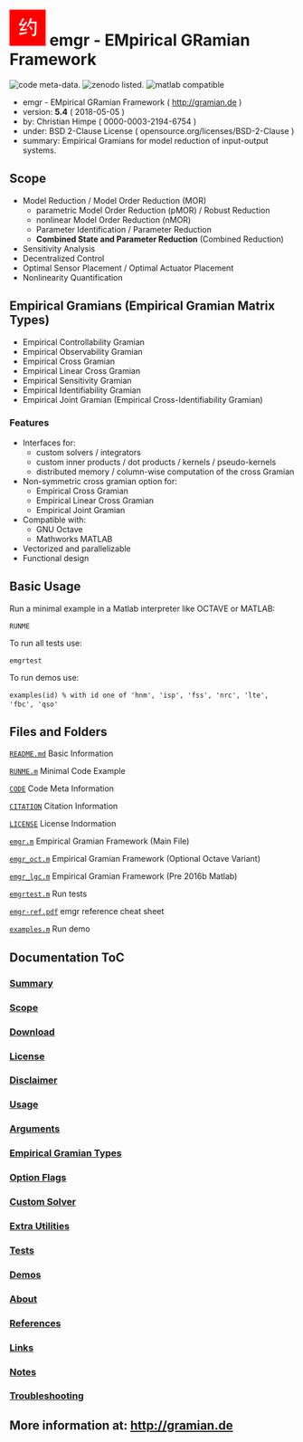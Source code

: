 ![emgr logo](emgr.png) emgr - EMpirical GRamian Framework
=========================================================

![code meta-data.](https://img.shields.io/badge/code_meta--data-%E2%9C%93-brightgreen.svg) 
![zenodo listed.](https://zenodo.org/badge/doi/10.5281/zenodo.1241532.png)
![matlab compatible](https://img.shields.io/badge/matlab-compatible-lightgrey.svg)

* emgr - EMpirical GRamian Framework ( http://gramian.de )
* version: **5.4** ( 2018-05-05 )
* by: Christian Himpe ( 0000-0003-2194-6754 )
* under: BSD 2-Clause License ( opensource.org/licenses/BSD-2-Clause )
* summary: Empirical Gramians for model reduction of input-output systems.

## Scope

* Model Reduction / Model Order Reduction (MOR)
  * parametric Model Order Reduction (pMOR) / Robust Reduction
  * nonlinear Model Order Reduction (nMOR)
  * Parameter Identification / Parameter Reduction
  * **Combined State and Parameter Reduction** (Combined Reduction)
* Sensitivity Analysis
* Decentralized Control
* Optimal Sensor Placement / Optimal Actuator Placement
* Nonlinearity Quantification

## Empirical Gramians (Empirical Gramian Matrix Types)

* Empirical Controllability Gramian
* Empirical Observability Gramian
* Empirical Cross Gramian
* Empirical Linear Cross Gramian
* Empirical Sensitivity Gramian
* Empirical Identifiability Gramian
* Empirical Joint Gramian (Empirical Cross-Identifiability Gramian)

### Features

* Interfaces for:
  * custom solvers / integrators
  * custom inner products / dot products / kernels / pseudo-kernels
  * distributed memory / column-wise computation of the cross Gramian
* Non-symmetric cross gramian option for:
  * Empirical Cross Gramian
  * Empirical Linear Cross Gramian
  * Empirical Joint Gramian
* Compatible with:
  * GNU Octave
  * Mathworks MATLAB
* Vectorized and parallelizable
* Functional design

## Basic Usage

Run a minimal example in a Matlab interpreter like OCTAVE or MATLAB:
```
RUNME
```

To run all tests use:
```
emgrtest
```

To run demos use:
```
examples(id) % with id one of 'hnm', 'isp', 'fss', 'nrc', 'lte', 'fbc', 'qso'
```


## Files and Folders

[`README.md`](README.md) Basic Information

[`RUNME.m`](RUNME.m) Minimal Code Example

[`CODE`](CODE) Code Meta Information

[`CITATION`](CITATION) Citation Information

[`LICENSE`](LICENSE) License Indormation

[`emgr.m`](emgr.m) Empirical Gramian Framework (Main File)

[`emgr_oct.m`](emgr_oct.m) Empirical Gramian Framework (Optional Octave Variant) 

[`emgr_lgc.m`](emgr_lgc.m) Empirical Gramian Framework (Pre 2016b Matlab)

[`emgrtest.m`](emgrtest.m) Run tests

[`emgr-ref.pdf`](emgr-ref.pdf) emgr reference cheat sheet

[`examples.m`](examples.m) Run demo

## Documentation ToC

### [Summary](http://gramian.de/#summary)

### [Scope](http://gramian.de/#scope)

### [Download](http://gramian.de/#download)

### [License](http://gramian.de/#license)

### [Disclaimer](http://gramian.de/#disclaimer)

### [Usage](http://gramian.de/#usage)

### [Arguments](http://gramian.de/#arguments)

### [Empirical Gramian Types](http://gramian.de/#gramians)

### [Option Flags](http://gramian.de/#options)

### [Custom Solver](http://gramian.de/#solver)

### [Extra Utilities](http://gramian.de/#extra)

### [Tests](http://gramian.de/#tests)

### [Demos](http://gramian.de/#demos)

### [About](http://gramian.de/#about)

### [References](http://gramian.de/#references)

### [Links](http://gramian.de/#links)

### [Notes](http://gramian.de/#notes)

### [Troubleshooting](http://gramian.de/#trouble)

## More information at: http://gramian.de
